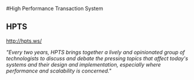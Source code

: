 \#High Performance Transaction System

HPTS
----

<http://hpts.ws/>

*"Every two years, HPTS brings together a lively and opinionated group
of technologists to discuss and debate the pressing topics that affect
today's systems and their design and implementation, especially where
performance and scalability is concerned."*
